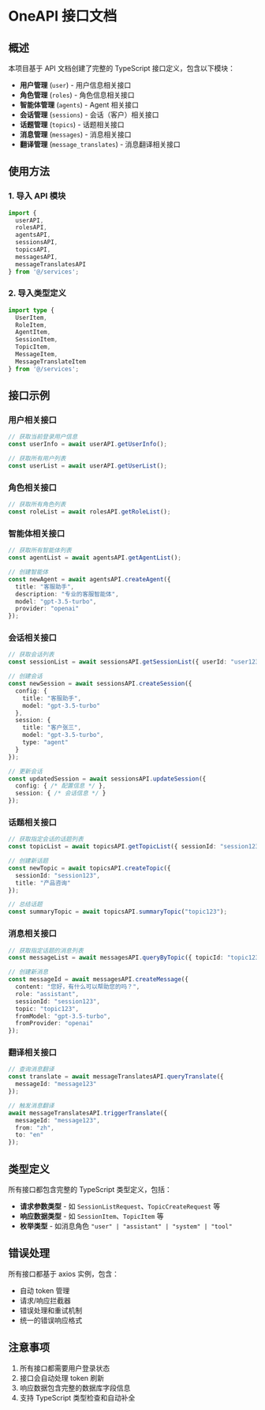# OneAPI 接口文档

## 概述

本项目基于 API 文档创建了完整的 TypeScript 接口定义，包含以下模块：

- **用户管理** (`user`) - 用户信息相关接口
- **角色管理** (`roles`) - 角色信息相关接口  
- **智能体管理** (`agents`) - Agent 相关接口
- **会话管理** (`sessions`) - 会话（客户）相关接口
- **话题管理** (`topics`) - 话题相关接口
- **消息管理** (`messages`) - 消息相关接口
- **翻译管理** (`message_translates`) - 消息翻译相关接口

## 使用方法

### 1. 导入 API 模块

```typescript
import { 
  userAPI, 
  rolesAPI, 
  agentsAPI, 
  sessionsAPI, 
  topicsAPI, 
  messagesAPI, 
  messageTranslatesAPI 
} from '@/services';
```

### 2. 导入类型定义

```typescript
import type {
  UserItem,
  RoleItem,
  AgentItem,
  SessionItem,
  TopicItem,
  MessageItem,
  MessageTranslateItem
} from '@/services';
```

## 接口示例

### 用户相关接口

```typescript
// 获取当前登录用户信息
const userInfo = await userAPI.getUserInfo();

// 获取所有用户列表
const userList = await userAPI.getUserList();
```

### 角色相关接口

```typescript
// 获取所有角色列表
const roleList = await rolesAPI.getRoleList();
```

### 智能体相关接口

```typescript
// 获取所有智能体列表
const agentList = await agentsAPI.getAgentList();

// 创建智能体
const newAgent = await agentsAPI.createAgent({
  title: "客服助手",
  description: "专业的客服智能体",
  model: "gpt-3.5-turbo",
  provider: "openai"
});
```

### 会话相关接口

```typescript
// 获取会话列表
const sessionList = await sessionsAPI.getSessionList({ userId: "user123" });

// 创建会话
const newSession = await sessionsAPI.createSession({
  config: {
    title: "客服助手",
    model: "gpt-3.5-turbo"
  },
  session: {
    title: "客户张三",
    model: "gpt-3.5-turbo",
    type: "agent"
  }
});

// 更新会话
const updatedSession = await sessionsAPI.updateSession({
  config: { /* 配置信息 */ },
  session: { /* 会话信息 */ }
});
```

### 话题相关接口

```typescript
// 获取指定会话的话题列表
const topicList = await topicsAPI.getTopicList({ sessionId: "session123" });

// 创建新话题
const newTopic = await topicsAPI.createTopic({
  sessionId: "session123",
  title: "产品咨询"
});

// 总结话题
const summaryTopic = await topicsAPI.summaryTopic("topic123");
```

### 消息相关接口

```typescript
// 获取指定话题的消息列表
const messageList = await messagesAPI.queryByTopic({ topicId: "topic123" });

// 创建新消息
const messageId = await messagesAPI.createMessage({
  content: "您好，有什么可以帮助您的吗？",
  role: "assistant",
  sessionId: "session123",
  topic: "topic123",
  fromModel: "gpt-3.5-turbo",
  fromProvider: "openai"
});
```

### 翻译相关接口

```typescript
// 查询消息翻译
const translate = await messageTranslatesAPI.queryTranslate({ 
  messageId: "message123" 
});

// 触发消息翻译
await messageTranslatesAPI.triggerTranslate({
  messageId: "message123",
  from: "zh",
  to: "en"
});
```

## 类型定义

所有接口都包含完整的 TypeScript 类型定义，包括：

- **请求参数类型** - 如 `SessionListRequest`、`TopicCreateRequest` 等
- **响应数据类型** - 如 `SessionItem`、`TopicItem` 等
- **枚举类型** - 如消息角色 `"user" | "assistant" | "system" | "tool"`

## 错误处理

所有接口都基于 axios 实例，包含：

- 自动 token 管理
- 请求/响应拦截器
- 错误处理和重试机制
- 统一的错误响应格式

## 注意事项

1. 所有接口都需要用户登录状态
2. 接口会自动处理 token 刷新
3. 响应数据包含完整的数据库字段信息
4. 支持 TypeScript 类型检查和自动补全 